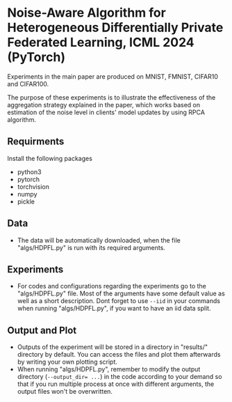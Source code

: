 # Noise-Aware Algorithm for Heterogeneous Differentially Private Federated Learning, ICML 2024 (PyTorch)

Experiments in the main paper are produced on MNIST, FMNIST, CIFAR10 and CIFAR100. 

The purpose of these experiments is to illustrate the effectiveness of the aggregation strategy explained in the paper, which works based on estimation of the noise level in clients' model updates by using RPCA algorithm.

## Requirments
Install the following packages 
* python3
* pytorch
* torchvision
* numpy
* pickle

## Data
* The data will be automatically downloaded, when the file "algs/HDPFL.py" is run with its required arguments.
  
## Experiments
* For codes and configurations regarding the experiments go to the "algs/HDPFL.py" file. Most of the arguments have some default value as well as a short description. Dont forget to use ```--iid``` in your commands when running "algs/HDPFL.py", if you want to have an iid data split. 

## Output and Plot
* Outputs of the experiment will be stored in a directory in "results/" directory by default. You can access the files and plot them afterwards by writing your own plotting script.
* When running "algs/HDPFL.py", remember to modify the output directory (```--output_dir= ...```) in the code according to your demand so that if you run multiple process at once with different arguments, the output files won't be overwritten.
